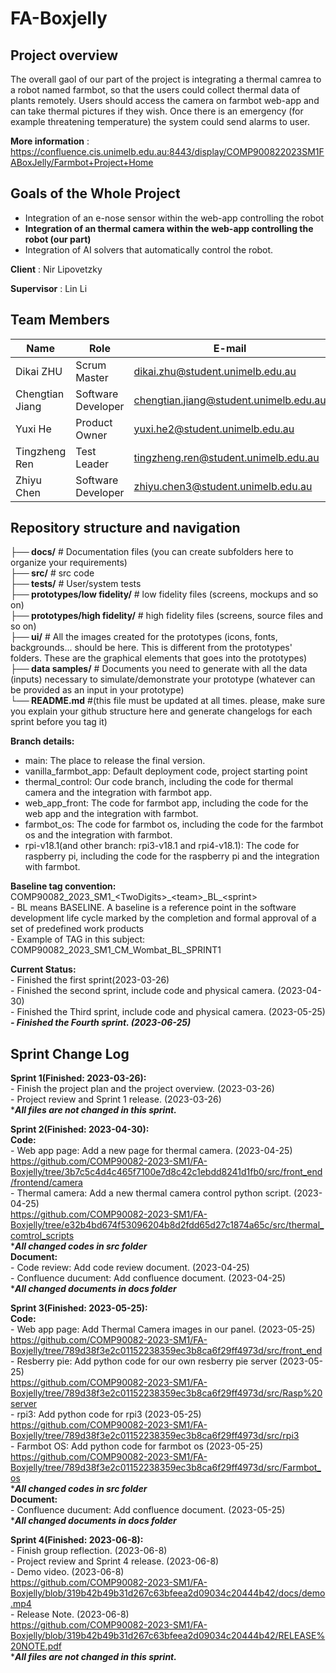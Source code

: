 # FA-Boxjelly
## Project overview
The overall gaol of our part of the project is integrating a thermal camrea to a robot named farmbot, so that the users could collect thermal data of plants remotely. Users should access the camera on farmbot web-app and can take thermal pictures if they wish. Once there is an emergency (for example threatening temperature) the system could send alarms to user.

**More information** : https://confluence.cis.unimelb.edu.au:8443/display/COMP900822023SM1FABoxJelly/Farmbot+Project+Home

## Goals of the Whole Project
* Integration of an e-nose sensor within the web-app controlling the robot
* **Integration of an thermal camera within the web-app controlling the robot (our part)**
* Integration of AI solvers that automatically control the robot.

**Client** : Nir Lipovetzky

**Supervisor** : Lin Li

## Team Members
| Name              | Role                         | E-mail                                        |
|-------------------|------------------------------|-----------------------------------------------|
| Dikai ZHU         | Scrum Master                 | dikai.zhu@student.unimelb.edu.au              |
| Chengtian Jiang   | Software Developer           | chengtian.jiang@student.unimelb.edu.au        |
| Yuxi He           | Product Owner                | yuxi.he2@student.unimelb.edu.au               |
| Tingzheng Ren     | Test Leader                  | tingzheng.ren@student.unimelb.edu.au          |
| Zhiyu Chen        | Software Developer           | zhiyu.chen3@student.unimelb.edu.au            |

## Repository structure and navigation
**├── docs/**                     # Documentation files (you can create subfolders here to organize your requirements) <br />
**├── src/**                      # src code <br />
**├── tests/**                      # User/system tests <br />
**├── prototypes/low fidelity/**   # low fidelity files (screens, mockups and so on) <br />
**├── prototypes/high fidelity/**  # high fidelity files (screens, source files and so on) <br />
**├── ui/**                        # All the images created for the prototypes (icons, fonts, backgrounds... should be here. This is different from the prototypes' folders.  These are the graphical elements that goes into the prototypes) <br />
**├── data samples/**              # Documents you need to generate with all the data (inputs) necessary to simulate/demonstrate your prototype (whatever can be provided as an input in your prototype) <br />
**└── README.md**                  #(this file must be updated at all times. please, make sure you explain your github structure here and generate changelogs for each sprint before you tag it)

**Branch details:**
* main: The place to release the final version.
* vanilla_farmbot_app: Default deployment code, project starting point
* thermal_control: Our code branch, including the code for thermal camera and the integration with farmbot app.
* web_app_front: The code for farmbot app, including the code for the web app and the integration with farmbot.
* farmbot_os: The code for farmbot os, including the code for the farmbot os and the integration with farmbot.
* rpi-v18.1(and other branch: rpi3-v18.1 and rpi4-v18.1): The code for raspberry pi, including the code for the raspberry pi and the integration with farmbot.

**Baseline tag convention:**
COMP90082_2023_SM1\_\<TwoDigits\>\_\<team\>\_BL\_\<sprint\>
<br />- BL means BASELINE. A baseline is a reference point in the software development life cycle marked by the completion and formal approval of a set of predefined work products
<br />- Example of TAG in this subject: COMP90082_2023_SM1_CM_Wombat_BL_SPRINT1


**Current Status:**
<br />- Finished the first sprint(2023-03-26)
<br />- Finished the second sprint, include code and physical camera. (2023-04-30)
<br />- Finished the Third sprint, include code and physical camera. (2023-05-25)
<br />***- Finished the Fourth sprint. (2023-06-25)***

## Sprint Change Log
**Sprint 1(Finished: 2023-03-26):**
<br />- Finish the project plan and the project overview. (2023-03-26)
<br />- Project review and Sprint 1 release. (2023-03-26)
<br />****All files are not changed in this sprint.***

**Sprint 2(Finished: 2023-04-30):**
<br />**Code:**
<br />- Web app page: Add a new page for thermal camera. (2023-04-25)
<br />https://github.com/COMP90082-2023-SM1/FA-Boxjelly/tree/3b7c5c4d4c465f7100e7d8c42c1ebdd8241d1fb0/src/front_end/frontend/camera
<br />- Thermal camera: Add a new thermal camera control python script. (2023-04-25)
<br />https://github.com/COMP90082-2023-SM1/FA-Boxjelly/tree/e32b4bd674f53096204b8d2fdd65d27c1874a65c/src/thermal_comtrol_scripts
<br />****All changed codes in src folder***
<br />**Document:**
<br />- Code review: Add code review document. (2023-04-25)
<br />- Confluence ducument: Add confluence document. (2023-04-25)
<br />****All changed documents in docs folder***

**Sprint 3(Finished: 2023-05-25):**
<br />**Code:**
<br />- Web app page: Add Thermal Camera images in our panel. (2023-05-25)
<br />https://github.com/COMP90082-2023-SM1/FA-Boxjelly/tree/789d38f3e2c01152238359ec3b8ca6f29ff4973d/src/front_end
<br />- Resberry pie: Add python code for our own resberry pie server (2023-05-25)
<br />https://github.com/COMP90082-2023-SM1/FA-Boxjelly/tree/789d38f3e2c01152238359ec3b8ca6f29ff4973d/src/Rasp%20server
<br />- rpi3: Add python code for rpi3 (2023-05-25)
<br />https://github.com/COMP90082-2023-SM1/FA-Boxjelly/tree/789d38f3e2c01152238359ec3b8ca6f29ff4973d/src/rpi3
<br />- Farmbot OS: Add python code for farmbot os (2023-05-25)
<br />https://github.com/COMP90082-2023-SM1/FA-Boxjelly/tree/789d38f3e2c01152238359ec3b8ca6f29ff4973d/src/Farmbot_os
<br />****All changed codes in src folder***
<br />**Document:**
<br />- Confluence ducument: Add confluence document. (2023-05-25)
<br />****All changed documents in docs folder***

**Sprint 4(Finished: 2023-06-8):**
<br />- Finish group reflection. (2023-06-8)
<br />- Project review and Sprint 4 release. (2023-06-8)
<br />- Demo video. (2023-06-8)
<br />https://github.com/COMP90082-2023-SM1/FA-Boxjelly/blob/319b42b49b31d267c63bfeea2d09034c20444b42/docs/demo.mp4
<br />- Release Note. (2023-06-8)
<br />https://github.com/COMP90082-2023-SM1/FA-Boxjelly/blob/319b42b49b31d267c63bfeea2d09034c20444b42/RELEASE%20NOTE.pdf
<br />****All files are not changed in this sprint.***